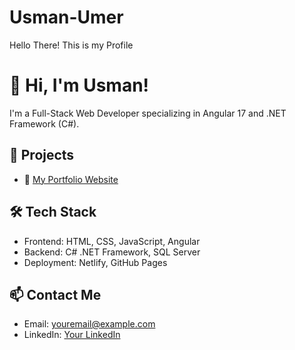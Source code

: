 # Usman-Umer
Hello There! This is my Profile


# 👋 Hi, I'm Usman!
I'm a Full-Stack Web Developer specializing in Angular 17 and .NET Framework (C#).
  
## 🚀 Projects
- 🔗 [My Portfolio Website](portfolio-usman-umer.netlify.app )

## 🛠️ Tech Stack
- Frontend: HTML, CSS, JavaScript, Angular
- Backend: C# .NET Framework, SQL Server
- Deployment: Netlify, GitHub Pages

## 📫 Contact Me
- Email: youremail@example.com
- LinkedIn: [Your LinkedIn](www.linkedin.com/in/usman-umer786)
